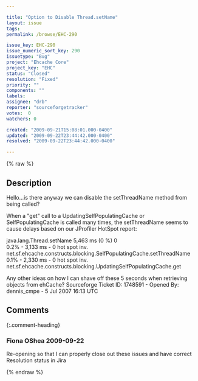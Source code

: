 ```yaml
---

title: "Option to Disable Thread.setName"
layout: issue
tags: 
permalink: /browse/EHC-290

issue_key: EHC-290
issue_numeric_sort_key: 290
issuetype: "Bug"
project: "Ehcache Core"
project_key: "EHC"
status: "Closed"
resolution: "Fixed"
priority: ""
components: ""
labels: 
assignee: "drb"
reporter: "sourceforgetracker"
votes:  0
watchers: 0

created: "2009-09-21T15:08:01.000-0400"
updated: "2009-09-22T23:44:42.000-0400"
resolved: "2009-09-22T23:44:42.000-0400"

---
```




{% raw %}



## Description

<div markdown="1" class="description">

Hello...is there anyway we can disable the setThreadName method from being called? 
 
When a "get" call to a UpdatingSelfPopulatingCache or SelfPopulatingCache is called many times, the setThreadName seems to cause delays based on our JProfiler HotSpot report: 
 
java.lang.Thread.setName 5,463 ms (0 %) 0  
0.2% - 3,133 ms - 0 hot spot inv. net.sf.ehcache.constructs.blocking.SelfPopulatingCache.setThreadName 
0.1% - 2,330 ms - 0 hot spot inv. net.sf.ehcache.constructs.blocking.UpdatingSelfPopulatingCache.get 
 
Any other ideas on how I can shave off these 5 seconds when retrieving objects from ehCache? 
Sourceforge Ticket ID: 1748591 - Opened By: dennis\_cmpe - 5 Jul 2007 16:13 UTC

</div>

## Comments


{:.comment-heading}
### **Fiona OShea** <span class="date">2009-09-22</span>

<div markdown="1" class="comment">

Re-opening so that I can properly close out these issues and have correct Resolution status in Jira

</div>



{% endraw %}

